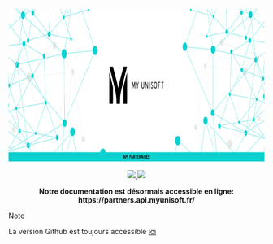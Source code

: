 <p align="center">
  <img src="docs/images/github_banner.png" height="300">
</p>

<p align="center">
  <a href="https://myunisoft-connected.fr/">
    <img src="https://img.shields.io/static/v1?label=MyUnisoft&message=Connected&color=blue&style=for-the-badge">
  </a>
  <a href="https://github.com/MyUnisoft/api-partenaires/blob/main/docs/postman/API%20Partners%20(Public).postman_collection.json">
    <img src="https://img.shields.io/static/v1?label=Postman&message=Collection&color=orange&style=for-the-badge&logo=postman">
  </a>
</p>

<p align="center">
  <b>Notre documentation est désormais accessible en ligne: https://partners.api.myunisoft.fr/</b>
</p>

> [!NOTE]
> La version Github est toujours accessible [ici](./docs/documentation.md)
